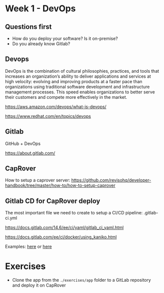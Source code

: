 # Week 1 - DevOps

## Questions first

- How do you deploy your software? Is it on-premise?
- Do you already know Gitlab?

## Devops

DevOps is the combination of cultural philosophies, practices, and tools that increases an organization’s ability to deliver applications and services at high velocity: evolving and improving products at a faster pace than organizations using traditional software development and infrastructure management processes. This speed enables organizations to better serve their customers and compete more effectively in the market.

https://aws.amazon.com/devops/what-is-devops/

https://www.redhat.com/en/topics/devops

## Gitlab

GitHub + DevOps

https://about.gitlab.com/

## CapRover

How to setup a caprover server: https://github.com/revisohq/developer-handbook/tree/master/how-to/how-to-setup-caprover

## Gitlab CD for CapRover deploy

The most important file we need to create to setup a CI/CD pipeline: .gitlab-ci.yml

https://docs.gitlab.com/14.6/ee/ci/yaml/gitlab_ci_yaml.html

https://docs.gitlab.com/ee/ci/docker/using_kaniko.html

Examples: [here](./examples/gitlab-ci-example.yml) or [here](https://biosphere.teamsystem.com/reviso/services/ts-analytics-integration/-/blob/development/.gitlab-ci.yml)

# Exercises

- Clone the app from the `./exercises/app` folder to a GitLab repository and deploy it on CapRover
